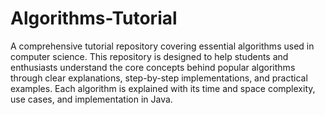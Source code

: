 # Algorithms-Tutorial
 A comprehensive tutorial repository covering essential algorithms used in computer science. This repository is designed to help students and enthusiasts understand the core concepts behind popular algorithms through clear explanations, step-by-step implementations, and practical examples. Each algorithm is explained with its time and space complexity, use cases, and implementation in Java.
